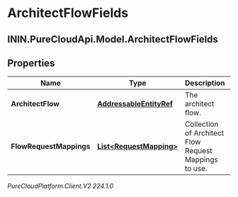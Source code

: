# ArchitectFlowFields

## ININ.PureCloudApi.Model.ArchitectFlowFields

## Properties

|Name | Type | Description | Notes|
|------------ | ------------- | ------------- | -------------|
| **ArchitectFlow** | [**AddressableEntityRef**](AddressableEntityRef) | The architect flow. | [optional] |
| **FlowRequestMappings** | [**List&lt;RequestMapping&gt;**](RequestMapping) | Collection of Architect Flow Request Mappings to use. | [optional] |



_PureCloudPlatform.Client.V2 224.1.0_
